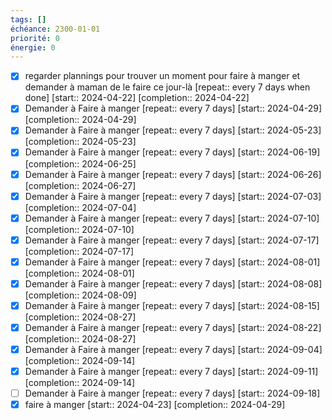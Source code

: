 ```yaml
---
tags: []
échéance: 2300-01-01
priorité: 0
énergie: 0
---
```

- [X] regarder plannings pour trouver un moment pour faire à manger et demander à maman de le faire ce jour-là  [repeat:: every 7 days when done]  [start:: 2024-04-22]  [completion:: 2024-04-22]
- [X] Demander à Faire à manger  [repeat:: every 7 days]  [start:: 2024-04-29]  [completion:: 2024-04-29]
- [X] Demander à Faire à manger  [repeat:: every 7 days]  [start:: 2024-05-23]  [completion:: 2024-05-23]
- [X] Demander à Faire à manger  [repeat:: every 7 days]  [start:: 2024-06-19]  [completion:: 2024-06-25]
- [X] Demander à Faire à manger  [repeat:: every 7 days]  [start:: 2024-06-26]  [completion:: 2024-06-27]
- [X] Demander à Faire à manger  [repeat:: every 7 days]  [start:: 2024-07-03]  [completion:: 2024-07-04]
- [X] Demander à Faire à manger  [repeat:: every 7 days]  [start:: 2024-07-10]  [completion:: 2024-07-10]
- [X] Demander à Faire à manger  [repeat:: every 7 days]  [start:: 2024-07-17]  [completion:: 2024-07-17]
- [X] Demander à Faire à manger  [repeat:: every 7 days]  [start:: 2024-08-01]  [completion:: 2024-08-01]
- [X] Demander à Faire à manger  [repeat:: every 7 days]  [start:: 2024-08-08]  [completion:: 2024-08-09]
- [X] Demander à Faire à manger  [repeat:: every 7 days]  [start:: 2024-08-15]  [completion:: 2024-08-27]
- [X] Demander à Faire à manger  [repeat:: every 7 days]  [start:: 2024-08-22]  [completion:: 2024-08-27]
- [X] Demander à Faire à manger  [repeat:: every 7 days]  [start:: 2024-09-04]  [completion:: 2024-09-14]
- [X] Demander à Faire à manger  [repeat:: every 7 days]  [start:: 2024-09-11]  [completion:: 2024-09-14]
- [ ] Demander à Faire à manger  [repeat:: every 7 days]  [start:: 2024-09-18]
- [X] faire à manger  [start:: 2024-04-23]  [completion:: 2024-04-29]